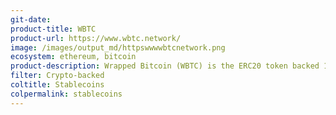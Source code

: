 ```yaml
---
git-date:
product-title: WBTC
product-url: https://www.wbtc.network/
image: /images/output_md/httpswwwwbtcnetwork.png
ecosystem: ethereum, bitcoin
product-description: Wrapped Bitcoin (WBTC) is the ERC20 token backed 1&#58;1 with Bitcoin. [WBTC origins with Benedict Chan, CTO of BitGo](/wbtc).
filter: Crypto-backed
coltitle: Stablecoins
colpermalink: stablecoins
---
```

